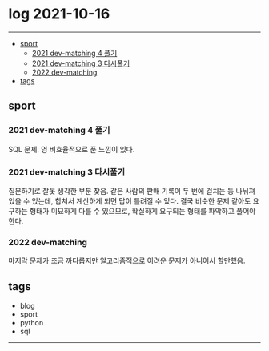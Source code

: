 # log 2021-10-16

--------------------------

- [sport](#sport)
  - [2021 dev-matching 4 풀기](#2021-dev-matching-4-풀기)
  - [2021 dev-matching 3 다시풀기](#2021-dev-matching-3-다시풀기)
  - [2022 dev-matching](#2022-dev-matching)
- [tags](#tags)


## sport

### 2021 dev-matching 4 풀기

SQL 문제.
영 비효율적으로 푼 느낌이 있다.

### 2021 dev-matching 3 다시풀기

질문하기로 잘못 생각한 부분 찾음.
같은 사람의 판매 기록이 두 번에 걸치는 등 나눠져 있을 수 있는데,
합쳐서 계산하게 되면 답이 틀려질 수 있다.
결국 비슷한 문제 같아도 요구하는 형태가 미묘하게 다를 수 있으므로, 확실하게 요구되는 형태를 파악하고 풀어야 한다.

### 2022 dev-matching

마지막 문제가 조금 까다롭지만 알고리즘적으로 어려운 문제가 아니어서 할만했음.

## tags
- blog
- sport
- python
- sql

--------------------------


